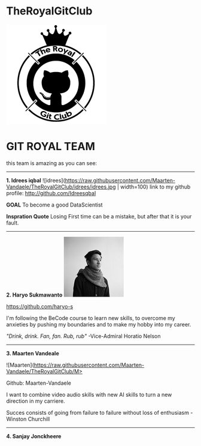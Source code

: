 # TheRoyalGitClub

![The Royal Git Club](https://raw.githubusercontent.com/Maarten-Vandaele/TheRoyalGitClub/Haryo/logo.png)

# GIT ROYAL TEAM 

this team is amazing as you can see:

-------------

**1. Idrees iqbal** ![idrees](https://raw.githubusercontent.com/Maarten-Vandaele/TheRoyalGitClub/idrees/idrees.jpg | width=100)
link to my github profile: http://github.com/Idreesqbal

**GOAL**
To become a good DataScientist

**Inspration Quote**
Losing First time can be a mistake, but after that it is your fault.

---------

**2. Haryo Sukmawanto**
![Haryo](https://raw.githubusercontent.com/Maarten-Vandaele/TheRoyalGitClub/Haryo/HaryoS.jpg)

https://github.com/haryo-s

I'm following the BeCode course to learn new skills, to overcome my anxieties by pushing my boundaries and to make my hobby into my career.

_"Drink, drink. Fan, fan. Rub, rub"_ -Vice-Admiral Horatio Nelson

-------------------

**3. Maarten Vandeale**

![Maarten](https://raw.githubusercontent.com/Maarten-Vandaele/TheRoyalGitClub/M>

Github: Maarten-Vandaele

I want to combine video audio skills with new AI skills to turn a new direction
in my carriere.

Succes consists of going from failure to failure without loss of enthusiasm
-Winston Churchill


---------------------


**4. Sanjay Jonckheere** 



